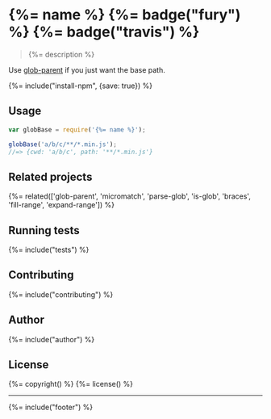 # {%= name %} {%= badge("fury") %} {%= badge("travis") %}

> {%= description %}

Use [glob-parent](https://github.com/es128/glob-parent) if you just want the base path.

{%= include("install-npm", {save: true}) %}

## Usage

```js
var globBase = require('{%= name %}');

globBase('a/b/c/**/*.min.js');
//=> {cwd: 'a/b/c', path: '**/*.min.js'}
```

## Related projects
{%= related(['glob-parent', 'micromatch', 'parse-glob', 'is-glob', 'braces', 'fill-range', 'expand-range']) %}

## Running tests
{%= include("tests") %}

## Contributing
{%= include("contributing") %}

## Author
{%= include("author") %}

## License
{%= copyright() %}
{%= license() %}

***

{%= include("footer") %}
